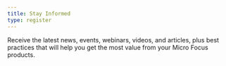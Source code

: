 ```yaml
---
title: Stay Informed
type: register
---
```


Receive the latest news, events, webinars, videos, and articles, plus best practices that will help you get the most value from your Micro Focus products.
